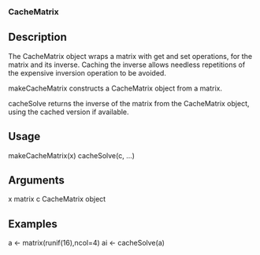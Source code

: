 ### CacheMatrix

## Description

The CacheMatrix object wraps a matrix with get and set operations,
for the matrix and its inverse.  Caching the inverse allows needless
repetitions of the expensive inversion operation to be avoided.

makeCacheMatrix constructs a CacheMatrix object from a matrix.

cacheSolve returns the inverse of the matrix from the CacheMatrix object,
using the cached version if available.

## Usage

makeCacheMatrix(x)
cacheSolve(c, ...)

## Arguments

x   matrix
c   CacheMatrix object

## Examples

a <- matrix(runif(16),ncol=4)
ai <- cacheSolve(a)
